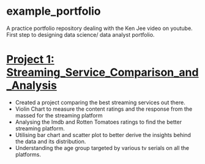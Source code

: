# example_portfolio
A practice portfolio repository dealing with the Ken Jee video on youtube. First step to designing data science/ data analyst portfolio.
# [Project 1: Streaming_Service_Comparison_and_Analysis](https://github.com/PlayingNumbers/ds_salary_proj) 
* Created a project comparing the best streaming services out there.
* Violin Chart to measure the content ratings and the response from the massed for the streaming platform
* Analysing the Imdb and Rotten Tomatoes ratings to find the better streaming platform.
* Utilising bar chart and scatter plot to better derive the insights behind the data and its distribution. 
* Understanding the age group targeted by various tv serials on all the platforms. 

![]()



